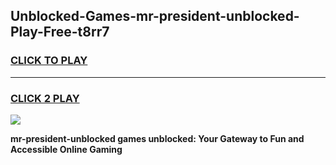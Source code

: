
## Unblocked-Games-mr-president-unblocked-Play-Free-t8rr7
<h3>
<a href="https://premium76.site?title=mr-president-unblocked&ref=18A1">CLICK TO PLAY</a></h3>
<hr>

<h3>
<a href="https://premium76.site?title=mr-president-unblocked&ref=18A1">CLICK 2 PLAY</a>
  
</h3>

<a href="https://premium76.site?title=mr-president-unblocked&ref=18A1"><img src="https://clearcache.store/games.png"></a>


**mr-president-unblocked games unblocked: Your Gateway to Fun and Accessible Online Gaming**
